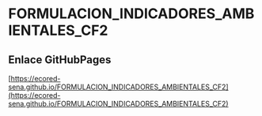 # **FORMULACION_INDICADORES_AMBIENTALES_CF2**

## **Enlace GitHubPages**

[https://ecored-sena.github.io/FORMULACION_INDICADORES_AMBIENTALES_CF2](https://ecored-sena.github.io/FORMULACION_INDICADORES_AMBIENTALES_CF2)
